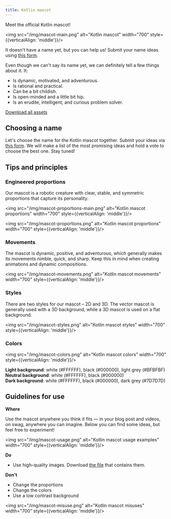```yaml
---
title: Kotlin mascot
---
```



Meet the official Kotlin mascot!

<img src="/img/mascot-main.png" alt="Kotlin mascot" width="700" style={{verticalAlign: 'middle'}}/>

It doesn't have a name yet, but you can help us! Submit your name ideas using [this form](https://forms.gle/yktEz3xCAwKEm9cx9).

Even though we can't say its name yet, we can definitely tell a few things about it. It:
* Is dynamic, motivated, and adventurous.
* Is rational and practical.
* Can be a bit childish.
* Is open-minded and a little bit hip.
* Is an erudite, intelligent, and curious problem solver.

[Download all assets](https://drive.google.com/file/d/1fJrVCSXTuD9tcVy2BMlmx0B-rxAsdvtN)

## Choosing a name

Let's choose the name for the Kotlin mascot together. Submit your ideas via [this form](https://forms.gle/yktEz3xCAwKEm9cx9).
We will make a list of the most promising ideas and hold a vote to choose the best one. Stay tuned!

## Tips and principles

### Engineered proportions

Our mascot is a robotic creature with clear, stable, and symmetric proportions that capture its personality.

<img src="/img/mascot-proportions-main.png" alt="Kotlin mascot proportions" width="700" style={{verticalAlign: 'middle'}}/>

<img src="/img/mascot-proportions.png" alt="Kotlin mascot proportions" width="700" style={{verticalAlign: 'middle'}}/>

### Movements

The mascot is dynamic, positive, and adventurous, which generally makes its movements nimble, quick, and sharp.
Keep this in mind when creating animations and dynamic compositions.

<img src="/img/mascot-movements.png" alt="Kotlin mascot movements" width="700" style={{verticalAlign: 'middle'}}/>

### Styles

There are two styles for our mascot – 2D and 3D. The vector mascot is generally used with a 3D background,
while a 3D mascot is used on a flat background.

<img src="/img/mascot-styles.png" alt="Kotlin mascot styles" width="700" style={{verticalAlign: 'middle'}}/>

### Colors

<img src="/img/mascot-colors.png" alt="Kotlin mascot colors" width="700" style={{verticalAlign: 'middle'}}/>

**Light background**: white (#FFFFFF), black (#000000), light grey (#BFBFBF)  
**Neutral background**: white (#FFFFFF), black (#000000)  
**Dark background**: white (#FFFFFF), black (#000000), dark grey (#7D7D7D)

## Guidelines for use

**Where**

Use the mascot anywhere you think it fits — in your blog post and videos, on swag, anywhere you can imagine. Below you
can find some ideas, but feel free to experiment!

<img src="/img/mascot-usage.png" alt="Kotlin mascot usage examples" width="700" style={{verticalAlign: 'middle'}}/>

**Do**
* Use high-quality images. Download [the file](https://drive.google.com/file/d/1fJrVCSXTuD9tcVy2BMlmx0B-rxAsdvtN)
that contains them.

**Don't**
* Change the proportions
* Change the colors
* Use a low contrast background

<img src="/img/mascot-misuse.png" alt="Kotlin mascot misuses" width="700" style={{verticalAlign: 'middle'}}/>
